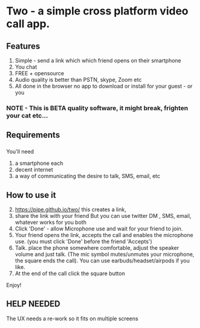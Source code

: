# Two - a simple cross platform video call app.

## Features
1) Simple - send a link which which friend opens on their smartphone
2) You chat
3) FREE + opensource
4) Audio quality is better than PSTN, skype, Zoom etc 
5) All done in the browser no app to download or install for your guest - or you

### NOTE - This is BETA quality software, it might break, frighten your cat etc...

## Requirements
### 
You'll need 
1) a smartphone each
2) decent internet
3) a way of communicating the desire to talk, SMS, email, etc

## How to use it

2) https://pipe.github.io/two/ this creates a link, 
3) share the link with your friend 
But you can use twitter DM , SMS, email,  whatever works for you both
4) Click 'Done' - allow Microphone use and wait for your friend to join.
5) Your friend opens the link, accepts the call and enables the microphone use.
(you must click 'Done' before the friend 'Accepts')
6) Talk. 
place the phone somewhere comfortable, adjust the speaker volume and just talk. (The mic symbol mutes/unmutes your microphone, the square ends the call). You can use earbuds/headset/airpods if you like.
7) At the end of the call click the square button


Enjoy! 

## HELP NEEDED
The UX needs a re-work so it fits on multiple screens


